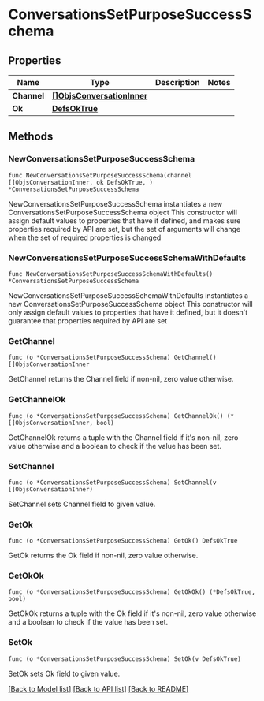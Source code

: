 # ConversationsSetPurposeSuccessSchema

## Properties

Name | Type | Description | Notes
------------ | ------------- | ------------- | -------------
**Channel** | [**[]ObjsConversationInner**](ObjsConversationInner.md) |  | 
**Ok** | [**DefsOkTrue**](DefsOkTrue.md) |  | 

## Methods

### NewConversationsSetPurposeSuccessSchema

`func NewConversationsSetPurposeSuccessSchema(channel []ObjsConversationInner, ok DefsOkTrue, ) *ConversationsSetPurposeSuccessSchema`

NewConversationsSetPurposeSuccessSchema instantiates a new ConversationsSetPurposeSuccessSchema object
This constructor will assign default values to properties that have it defined,
and makes sure properties required by API are set, but the set of arguments
will change when the set of required properties is changed

### NewConversationsSetPurposeSuccessSchemaWithDefaults

`func NewConversationsSetPurposeSuccessSchemaWithDefaults() *ConversationsSetPurposeSuccessSchema`

NewConversationsSetPurposeSuccessSchemaWithDefaults instantiates a new ConversationsSetPurposeSuccessSchema object
This constructor will only assign default values to properties that have it defined,
but it doesn't guarantee that properties required by API are set

### GetChannel

`func (o *ConversationsSetPurposeSuccessSchema) GetChannel() []ObjsConversationInner`

GetChannel returns the Channel field if non-nil, zero value otherwise.

### GetChannelOk

`func (o *ConversationsSetPurposeSuccessSchema) GetChannelOk() (*[]ObjsConversationInner, bool)`

GetChannelOk returns a tuple with the Channel field if it's non-nil, zero value otherwise
and a boolean to check if the value has been set.

### SetChannel

`func (o *ConversationsSetPurposeSuccessSchema) SetChannel(v []ObjsConversationInner)`

SetChannel sets Channel field to given value.


### GetOk

`func (o *ConversationsSetPurposeSuccessSchema) GetOk() DefsOkTrue`

GetOk returns the Ok field if non-nil, zero value otherwise.

### GetOkOk

`func (o *ConversationsSetPurposeSuccessSchema) GetOkOk() (*DefsOkTrue, bool)`

GetOkOk returns a tuple with the Ok field if it's non-nil, zero value otherwise
and a boolean to check if the value has been set.

### SetOk

`func (o *ConversationsSetPurposeSuccessSchema) SetOk(v DefsOkTrue)`

SetOk sets Ok field to given value.



[[Back to Model list]](../README.md#documentation-for-models) [[Back to API list]](../README.md#documentation-for-api-endpoints) [[Back to README]](../README.md)


